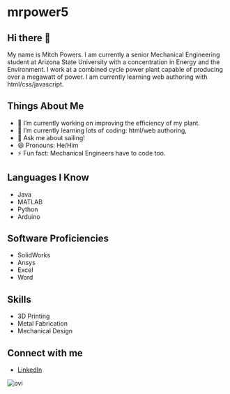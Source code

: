 # mrpower5
## Hi there 👋
My name is Mitch Powers. I am currently a senior Mechanical Engineering student at Arizona State University with a concentration in Energy and the Environment. I work at a combined cycle power plant capable of producing over a megawatt of power. I am currently learning web authoring with html/css/javascript.

## Things About Me
- 🔭 I’m currently working on improving the efficiency of my plant.
- 🌱 I’m currently learning lots of coding: html/web authoring,
- 💬 Ask me about sailing!
- 😄 Pronouns: He/Him
- ⚡ Fun fact: Mechanical Engineers have to code too.
## Languages I Know
- Java
- MATLAB
- Python
- Arduino
## Software Proficiencies
- SolidWorks
- Ansys
- Excel
- Word
## Skills
- 3D Printing
- Metal Fabrication
- Mechanical Design
## Connect with me
- [LinkedIn](https://www.linkedin.com/in/mitchell-powers-1a4955229/)

<img src="https://github-readme-stats.vercel.app/api/top-langs?username=mrpower5&show_icons=true&locale=en&layout=compact&theme=chartreuse-dark" alt="ovi" />

<!--
**mrpower5/mrpower5** is a ✨ _special_ ✨ repository because its `README.md` (this file) appears on your GitHub profile.
-->
